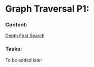 # Graph Traversal P1:
### Content:
[Depth First Search](https://youtube.com/watch?v=8SaE3XfwJZg&t=6286s)
### Tasks:
To be added later